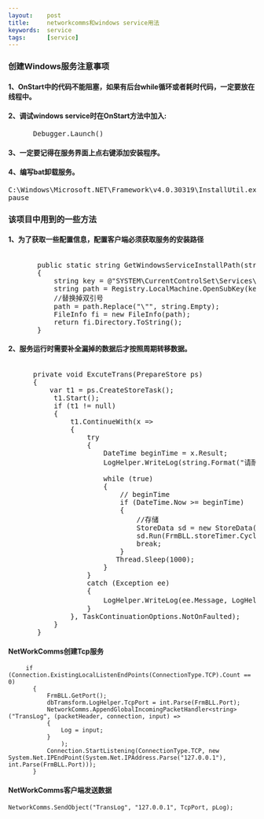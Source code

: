 ```yaml
---
layout:    post
title:     networkcomms和windows service用法
keywords:  service
tags:      [service]
---
```



### 创建Windows服务注意事项

#### 1、OnStart中的代码不能阻塞，如果有后台while循环或者耗时代码，一定要放在线程中。

#### 2、调试windows service时在OnStart方法中加入:
<pre>      Debugger.Launch()</pre>

#### 3、一定要记得在服务界面上点右键添加安装程序。

#### 4、编写bat卸载服务。
<pre>C:\Windows\Microsoft.NET\Framework\v4.0.30319\InstallUtil.exe -u TransFormService.exe
pause
</pre>

### 该项目中用到的一些方法
#### 1、为了获取一些配置信息，配置客户端必须获取服务的安装路径
<pre>

       public static string GetWindowsServiceInstallPath(string ServiceName)
       {
           string key = @"SYSTEM\CurrentControlSet\Services\" + ServiceName;
           string path = Registry.LocalMachine.OpenSubKey(key).GetValue("ImagePath").ToString();
           //替换掉双引号   
           path = path.Replace("\"", string.Empty);
           FileInfo fi = new FileInfo(path);
           return fi.Directory.ToString();
       }
</pre>

####  2、服务运行时需要补全漏掉的数据后才按照周期转移数据。
<pre>

      private void ExcuteTrans(PrepareStore ps)
      {
          var t1 = ps.CreateStoreTask();
           t1.Start();
           if (t1 != null)
           {
               t1.ContinueWith(x =>
               {
                   try
                   {
                       DateTime beginTime = x.Result;
                       LogHelper.WriteLog(string.Format("请耐心等候到 {0} 进行同步", beginTime), LogHelper.LogEnum.提示);

                       while (true)
                       {                           
                           // beginTime
                           if (DateTime.Now >= beginTime)                        
                           {
                               //存储
                               StoreData sd = new StoreData();
                               sd.Run(FrmBLL.storeTimer.CycleMinute);
                               break;                            
                           }
                          Thread.Sleep(1000);
                       }
                   }
                   catch (Exception ee)
                   {
                       LogHelper.WriteLog(ee.Message, LogHelper.LogEnum.错误);                     
                   }
               }, TaskContinuationOptions.NotOnFaulted);
           }
       }
</pre>

#### NetWorkComms创建Tcp服务

         if      (Connection.ExistingLocalListenEndPoints(ConnectionType.TCP).Count == 0)
           {
               FrmBLL.GetPort();
               dbTramsform.LogHelper.TcpPort = int.Parse(FrmBLL.Port);
               NetworkComms.AppendGlobalIncomingPacketHandler<string>("TransLog", (packetHeader, connection, input) =>
               {
                   Log = input;
               }
                   );
               Connection.StartListening(ConnectionType.TCP, new System.Net.IPEndPoint(System.Net.IPAddress.Parse("127.0.0.1"), int.Parse(FrmBLL.Port)));
           }

#### NetWorkComms客户端发送数据
    NetworkComms.SendObject("TransLog", "127.0.0.1", TcpPort, pLog);
